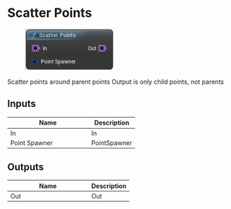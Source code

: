 # Scatter Points

<div align="left" data-full-width="false">

<figure><img src="scatter_points.png" alt=""><figcaption></figcaption></figure>

</div>

Scatter points around parent points
Output is only child points, not parents

## Inputs

<table>
<thead><tr><th width="170">Name</th><th>Description</th></tr></thead>
<tbody>
<tr><td>In</td><td>In</td></tr>
<tr><td>Point Spawner</td><td>PointSpawner</td></tr>
</tbody>
</table>

## Outputs

<table>
<thead><tr><th width="170">Name</th><th>Description</th></tr></thead>
<tbody>
<tr><td>Out</td><td>Out</td></tr>
</tbody>
</table>